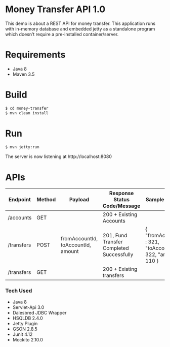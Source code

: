 # Money Transfer API 1.0

This demo is about a REST API for money transfer.
This application runs with in-memory database and embedded jetty as a standalone program which doesn’t require a pre-installed container/server.

# Requirements

  - Java 8
  - Maven 3.5
  
# Build 
```sh
$ cd money-transfer
$ mvn clean install
```
# Run
```sh
$ mvn jetty:run
```

The server is now listening at http://localhost:8080

# APIs

| Endpoint | Method |Payload|Response Status Code/Message|Sample Payload|
| ------ | ------ | ------ |------ |------ |
| /accounts |GET ||200 + Existing Accounts||
| /transfers | POST | fromAccountId, toAccountId, amount|201, Fund Transfer Completed Successfully|{ "fromAccountId" : 321, "toAccountId" : 322, "amount" : 110 }|
| /transfers | GET||200 + Existing transfers||

### Tech Used
  - Java 8
  - Servlet-Api 3.0
  - Dalesbred JDBC Wrapper
  - HSQLDB 2.4.0
  - Jetty Plugin
  - GSON 2.8.5
  - Junit 4.12
  - Mockito 2.10.0
